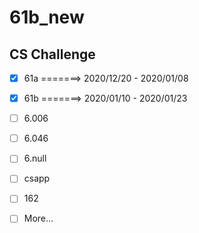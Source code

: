 # 61b_new

## CS Challenge
- [x] 61a =======> 2020/12/20 - 2020/01/08 
- [x] 61b =======> 2020/01/10 - 2020/01/23 
- [ ] 6.006
- [ ] 6.046
- [ ] 6.null
- [ ] csapp
- [ ] 162
- [ ] More...


